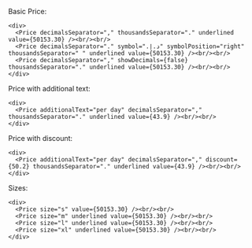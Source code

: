 Basic Price:

    <div>
      <Price decimalsSeparator="," thousandsSeparator="." underlined value={50153.30} /><br/><br/>
      <Price decimalsSeparator="." symbol="د.إ.‏" symbolPosition="right" thousandsSeparator=" " underlined value={50153.30} /><br/><br/>
      <Price decimalsSeparator="," showDecimals={false} thousandsSeparator="." underlined value={50153.30} /><br/><br/>
    </div>

Price with additional text:

    <div>
      <Price additionalText="per day" decimalsSeparator="," thousandsSeparator="." underlined value={43.9} /><br/><br/>
    </div>

Price with discount:

    <div>
      <Price additionalText="per day" decimalsSeparator="," discount={50.2} thousandsSeparator="." underlined value={43.9} /><br/><br/>
    </div>

Sizes:

    <div>
      <Price size="s" value={50153.30} /><br/><br/>
      <Price size="m" underlined value={50153.30} /><br/><br/>
      <Price size="l" underlined value={50153.30} /><br/><br/>
      <Price size="xl" underlined value={50153.30} /><br/><br/>
    </div>
